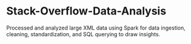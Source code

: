 # Stack-Overflow-Data-Analysis
Processed and analyzed large XML data using Spark for data ingestion, cleaning, standardization, and SQL querying to draw insights.
